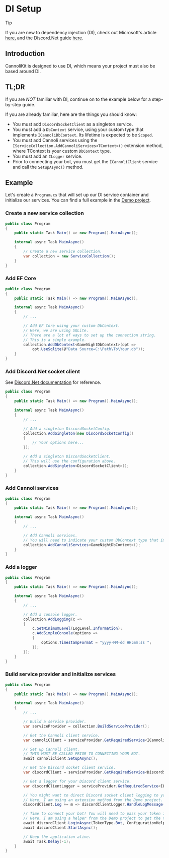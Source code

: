# DI Setup

> [!TIP]
> If you are new to dependency injection (DI), check out Microsoft's article [here](https://learn.microsoft.com/en-us/dotnet/core/extensions/dependency-injection), and the Discord.Net guide [here](https://docs.discordnet.dev/guides/dependency_injection/basics.html).

## Introduction
CannoliKit is designed to use DI, which means your project must also be based around DI. 

## TL;DR
If you are _NOT_ familiar with DI, continue on to the example below for a step-by-step guide.

If you are already familiar, here are the things you should know:
- You must add `DiscordSocketClient` as a singleton service.
- You must add a `DbContext` service, using your custom type that implements `ICannoliDbContext`. Its lifetime is expected to be `Scoped`.
- You must add Cannoli services using the `IServiceCollection.AddCannoliServices<TContext>()` extension method, where TContext is your custom `DbContext` type.
- You must add an `ILogger` service.
- Prior to connecting your bot, you must get the `ICannoliClient` service and call the `SetupAsync()` method.


## Example
Let's create a `Program.cs` that will set up our DI service container and initialize our services. You can find a full example in the [Demo project](https://github.com/codethecodeman/CannoliKit/tree/main/Demo).

### Create a new service collection

```csharp
public class Program
{
    public static Task Main() => new Program().MainAsync();

    internal async Task MainAsync()
    {
        // Create a new service collection.
        var collection = new ServiceCollection();
    }
}
```

### Add EF Core

```csharp
public class Program
{
    public static Task Main() => new Program().MainAsync();

    internal async Task MainAsync()
    {
        // ...

        // Add EF Core using your custom DbContext.
        // Here, we are using SQLite.
        // There are a lot of ways to set up the connection string. 
        // This is a simple example.
        collection.AddDbContext<GameNightDbContext>(opt =>
            opt.UseSqlite(@"Data Source=C:\Path\To\Your.db"));
    }
}
```

### Add Discord.Net socket client
See [Discord.Net documentation](https://docs.discordnet.dev/guides/dependency_injection/basics.html) for reference.

```csharp
public class Program
{
    public static Task Main() => new Program().MainAsync();

    internal async Task MainAsync()
    {
        // ...

        // Add a singleton DiscordSocketConfig.
        collection.AddSingleton(new DiscordSocketConfig()
        {
            // Your options here...
        });

        // Add a singleton DiscordSocketClient.
        // This will use the configuration above.
        collection.AddSingleton<DiscordSocketClient>();
    }
}
```

### Add Cannoli services

```csharp
public class Program
{
    public static Task Main() => new Program().MainAsync();

    internal async Task MainAsync()
    {
        // ...

        // Add Cannoli services.
        // You will need to indicate your custom DbContext type that implements ICannoliDbContext.
        collection.AddCannoliServices<GameNightDbContext>();
    }
}
```

### Add a logger

```csharp
public class Program
{
    public static Task Main() => new Program().MainAsync();

    internal async Task MainAsync()
    {
        // ...

        // Add a console logger.
        collection.AddLogging(c =>
        {
            c.SetMinimumLevel(LogLevel.Information);
            c.AddSimpleConsole(options =>
            {
                options.TimestampFormat = "yyyy-MM-dd HH:mm:ss ";
            });
        });
    }
}
```

### Build service provider and initialize services

```csharp
public class Program
{
    public static Task Main() => new Program().MainAsync();

    internal async Task MainAsync()
    {
        // ...

        // Build a service provider.
        var serviceProvider = collection.BuildServiceProvider();

        // Get the Cannoli client service.
        var cannoliClient = serviceProvider.GetRequiredService<ICannoliClient>();

        // Set up Cannoli client. 
        // THIS MUST BE CALLED PRIOR TO CONNECTING YOUR BOT.
        await cannoliClient.SetupAsync();

        // Get the Discord socket client service.
        var discordClient = serviceProvider.GetRequiredService<DiscordSocketClient>();

        // Get a logger for your Discord client service.
        var discordClientLogger = serviceProvider.GetRequiredService<ILogger<DiscordSocketClient>>();

        // You might want to direct Discord socket client logging to your logger.
        // Here, I am using an extension method from the Demo project.
        discordClient.Log += m => discordClientLogger.HandleLogMessage(m);

        // Time to connect your bot! You will need to pass your token into the client.
        // Here, I am using a helper from the Demo project to get the token.
        await discordClient.LoginAsync(TokenType.Bot, ConfigurationHelper.GetDiscordToken());
        await discordClient.StartAsync();

        // Keep the application alive.
        await Task.Delay(-1);
    }
}
```

